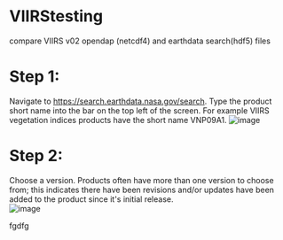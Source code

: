 # VIIRStesting
compare VIIRS v02 opendap (netcdf4) and earthdata search(hdf5) files

# Step 1:
Navigate to https://search.earthdata.nasa.gov/search. Type the product short name into the bar on the top left of the screen. For example VIIRS vegetation indices products have the short name VNP09A1. 
![image](https://github.com/BriannaLind/VIIRStesting/assets/104585874/08054384-eef8-47ca-a2b9-29a678a26514)

# Step 2:
Choose a version. Products often have more than one version to choose from; this indicates there have been revisions and/or updates have been added to the product since it's initial release.   
![image](https://github.com/BriannaLind/VIIRStesting/assets/104585874/ca4f302a-c635-4bde-9bf8-5dc9899a0a08)


fgdfg

